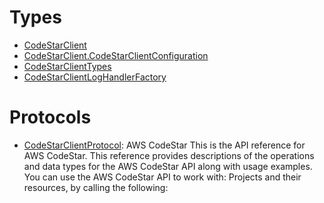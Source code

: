 # Types

  - [CodeStarClient](/aws-sdk-swift/reference/0.x/AWSCodeStar/CodeStarClient)
  - [CodeStarClient.CodeStarClientConfiguration](/aws-sdk-swift/reference/0.x/AWSCodeStar/CodeStarClient_CodeStarClientConfiguration)
  - [CodeStarClientTypes](/aws-sdk-swift/reference/0.x/AWSCodeStar/CodeStarClientTypes)
  - [CodeStarClientLogHandlerFactory](/aws-sdk-swift/reference/0.x/AWSCodeStar/CodeStarClientLogHandlerFactory)

# Protocols

  - [CodeStarClientProtocol](/aws-sdk-swift/reference/0.x/AWSCodeStar/CodeStarClientProtocol):
    AWS CodeStar This is the API reference for AWS CodeStar. This reference provides descriptions of the operations and data types for the AWS CodeStar API along with usage examples. You can use the AWS CodeStar API to work with: Projects and their resources, by calling the following:

